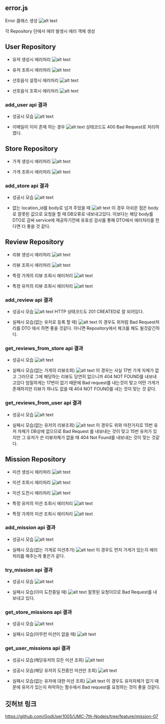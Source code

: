 ## error.js

Error 클래스 생성
![alt text](error_js.png)

각 Repository 단에서 에러 발생시 에러 객체 생성

## User Repository

- 유저 생성시 에러처리
    ![alt text](addUser_error.png)

- 유저 조회시 에러처리
    ![alt text](getUser_error.png)

- 선호음식 설정시 에러처리
    ![alt text](setPreference_error.png)

- 선호음식 조회시 에러처리
    ![alt text](getPreference_error.png)

### add_user api 결과

- 성공시 모습
    ![alt text](add_user_api_result_success.png)

- 이메일이 이미 존재 하는 경우
    ![alt text](add_user_api_result_fail.png)
    상태코드도 400 Bad Request로 처리하였다.


## Store Repository

- 가게 생성시 에러처리
    ![alt text](add_store_error.png)

- 가게 조회시 에러처리
    ![alt text](get_store_error.png)

### add_store api 결과

- 성공시 모습
    ![alt text](add_store_api_result_success.png)

- 없는 location_id를 body로 넘겨 주었을 때
    ![alt text](add_store_api_result_fail.png)
    이 경우 아쉬운 점은 body로 잘못된 값으로 요청을 할 때 DB오류로 내보내고있다.
    이보다는 해당 body를 DTO로 감싸 service에 제공하기전에 유효성 검사를 통해 DTO에서 에러처리를 한다면 더 좋을 것 같다.


## Review Repository

- 리뷰 생성시 에러처리
    ![alt text](add_review_error.png)

- 리뷰 조회시 에러처리
    ![alt text](get_review_error.png)

- 특정 가게의 리뷰 조회시 에러처리
    ![alt text](get_review_store_error.png)

- 특정 유저의 리뷰 조회시 에러처리
    ![alt text](get_review_user_error.png)

### add_review api 결과

- 성공시 모습
    ![alt text](add_review_api_result_success.png)
    HTTP 상태코드도 201 CREATED로 잘 되어있다.

- 실패시 모습(없는 유저로 등록 할 때)
    ![alt text](add_review_api_result_fail.png)
    이 경우도 위처럼 Bad Request처리를 DTO 에서 하면 좋을 것같다.
    아니면 Repository에서 체크를 해도 될것같긴하다.

### get_reviews_from_store api 결과

- 성공시 모습
    ![alt text](get_review_store_api_success.png)

- 실패시 모습(없는 가게의 리뷰조회)
    ![alt text](get_review_store_api_fail.png)
    이 경우는 사실 17번 가게 자체가 없고 그러므로 그에 해당하는 리뷰도 당연히 없으니까 404 NOT FOUND를 내보내고있다
    엄밀하게는 17번이 없기 때문에 Bad request를 내는것이 맞고 어떤 가게가 존재하지만 리뷰가 하나도 없을 때 404 NOT FOUND를 내는 것이 맞는 것 같다.

### get_reviews_from_user api 결과

- 성공시 모습
    ![alt text](get_review_user_api_success.png)

- 실패시 모습(없는 유저의 리뷰조회)
    ![alt text](get_review_user_api_fail.png)
    이 경우도 위와 마찬가지로 15번 유저 자체가 DB상에 없으므로 Bad Request 를 내보내는 것이 맞고 15번 유저가 있지만 그 유저가 쓴 리뷰자체가 없을 때 404 Not Found를 내보내는 것이 맞는 것같다.


## Mission Repository

- 미션 생성시 에러처리
    ![alt text](add_mission_error.png)

- 미션 조회시 에러처리
    ![alt text](get_mission_error.png)

- 미션 도전시 에러처리
    ![alt text](try_mission_error.png)

- 특정 유저의 미션 조회시 에러처리
    ![alt text](get_mission_user_error.png)

- 특정 가게의 미션 조회시 에러처리
    ![alt text](get_mission_store_error.png)


### add_mission api 결과

- 성공시 모습
    ![alt text](add_mission_result_success.png)

- 실패시 모습(없는 가게로 미션추가)
    ![alt text](add_mission_result_fail.png)
    이 경우도 먼저 가게가 있는지 에러처리를 해주는게 좋은거 같다.


### try_mission api 결과

- 성공시 모습
    ![alt text](try_mission_api_result_success.png)

- 실패시 모습(이미 도전중일 때)
    ![alt text](try_mission_api_result_fail.png)
    잘못된 요청이므로 Bad Request를 내보내고 있다.


### get_store_missions api 결과

- 성공시 모습
    ![alt text](get_store_missions_api_result_success.png)

- 실패시 모습(아무런 미션이 없을 때)
    ![alt text](get_store_missions_api_result_fail.png)


### get_user_missions api 결과

- 성공시 모습(해당유저의 모든 미션 조회)
    ![alt text](get_user_missions_api_result_success_1.png)

- 성공시 모습(해당 유저의 도전중인 미션만 조회)
    ![alt text](get_user_missions_api_result_success_2.png)

- 실패시 모습(없는 유저에 대한 미션 조회)
    ![alt text](get_user_missions_api_result_fail.png)
    이 경우도 유저자체가 없기 때문에 유저가 있는지 파악하는 함수에서 Bad request를 요청하는 것이 좋을 것같다.

## 깃허브 링크
https://github.com/GodUser1005/UMC-7th-Nodejs/tree/feature/mission-07






